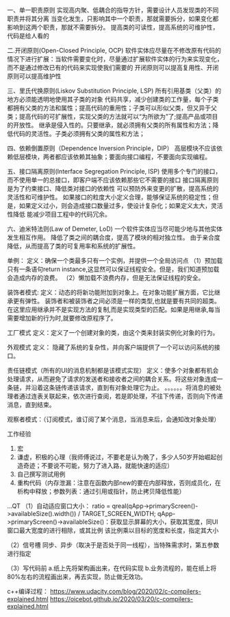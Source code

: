 一、单一职责原则
实现高内聚、低耦合的指导方针，需要设计人员发现类的不同职责并将其分离
当变化发生，只影响其中一个职责，那就需要拆分，如果变化都影响到这两个职责，那就不需要拆分。
提高类的可读性，提高系统的可维护性，代码是给人看的


二.开闭原则(Open-Closed Principle, OCP)
软件实体应尽量在不修改原有代码的情况下进行扩展：当软件需要变化时，尽量通过扩展软件实体的行为来实现变化，而不是通过修改已有的代码来实现使我们需要的
开闭原则可以提高复用性、开闭原则可以提高维护性


三、里氏代换原则(Liskov Substitution Principle, LSP)
所有引用基类（父类）的地方必须能透明地使用其子类的对象
代码共享，减少创建类的工作量，每个子类都拥有父类的方法和属性；提高代码的重用性；子类可以形似父类，但又异于父类；提高代码的可扩展性，实现父类的方法就可以“为所欲为”了;提高产品或项目的开放性。
继承是侵入性的。只要继承，就必须拥有父类的所有属性和方法；降低代码的灵活性。子类必须拥有父类的属性和方法；


四、依赖倒置原则（Dependence Inversion Principle，DIP）
高层模块不应该依赖低层模块，两者都应该依赖其抽象；要面向接口编程，不要面向实现编程。


五、接口隔离原则(Interface Segregation Principle, ISP)
使用多个专门的接口，而不使用单一的总接口，即客户端不应该依赖那些它不需要的接口
接口隔离原则是为了约束接口、降低类对接口的依赖性
可以预防外来变更的扩散，提高系统的灵活性和可维护性。
如果接口的粒度大小定义合理，能够保证系统的稳定性；但是，如果定义过小，则会造成接口数量过多，使设计复杂化；如果定义太大，灵活性降低
能减少项目工程中的代码冗余。


六、迪米特法则(Law of Demeter, LoD)
一个软件实体应当尽可能少地与其他实体发生相互作用。
降低了类之间的耦合度，提高了模块的相对独立性。
由于亲合度降低，从而提高了类的可复用率和系统的扩展性。


单例：
定义：确保一个类最多只有一个实例，并提供一个全局访问点
（1）预加载只有一条语句return instance,这显然可以保证线程安全。但是，我们知道预加载会造成内存的浪费。
（2）懒加载不浪费内存，但是无法保证线程的安全。


装饰者模式:
定义：动态的将新功能附加到对象上。在对象功能扩展方面，它比继承更有弹性。
装饰者和被装饰者之间必须是一样的类型,也就是要有共同的超类。在这里应用继承并不是实现方法的复制,而是实现类型的匹配。如果是用继承,每当需要增加新的行为时,就要修改原程序了。


工厂模式
定义：定义了一个创建对象的类，由这个类来封装实例化对象的行为。


外观模式
定义： 隐藏了系统的复杂性，并向客户端提供了一个可以访问系统的接口。


责任链模式（所有的UI的消息机制都是该模式实现）
定义：使多个对象都有机会处理请求，从而避免了请求的发送者和接收者之间的耦合关系。将这些对象连成一条链，并沿着这条链传递该请求，直到有对象处理它为止。
。。。。。。将消息的被处理者通过连表关联起来，依次进行查阅，若是即处理，不往下传递，否则向下传递消息，直到结束。

观察者模式：（订阅模式，谁订阅了某个消息，当消息来后，会通知改对象处理）


工作经验
1. 宏
2. 谦虚，积极的心理（我师傅说过，不要老是认为晚了，多少人50岁开始崛起创造奇迹；不要说不可能，努力了进入路，就能快速的适应）
3. 自己撰写测试用例
4. 重构代码（内存泄漏：注意在函数内部new的要在内部释放，否则成员化，在析构中释放；参数列表：通过引用或指针，防止拷贝降低性能）

...QT
（1）自动适应窗口大小：
ratio = qreal(qApp->primaryScreen()->availableSize().width()) / TARGET_SCREEN_WIDTH;
qApp->primaryScreen()->availableSize()：获取显示屏幕的大小，获取其宽度，同UI窗口最大宽度的进行相除，或其比例
该比例乘以目标的宽度和长度，指定其大小

（2）信号槽
同步、异步（取决于是否处于同一线程），当特殊需求时，第五参数进行指定

（3）写代码前
a.纸上先将架构画出来，在代码实现
b.业务流程的，能在纸上将80%左右的流程画出来，再去实现，防止做无效功。

c++编译过程：
https://www.udacity.com/blog/2020/02/c-compilers-explained.html
https://oicebot.github.io/2020/03/20/c-compilers-explained.html
